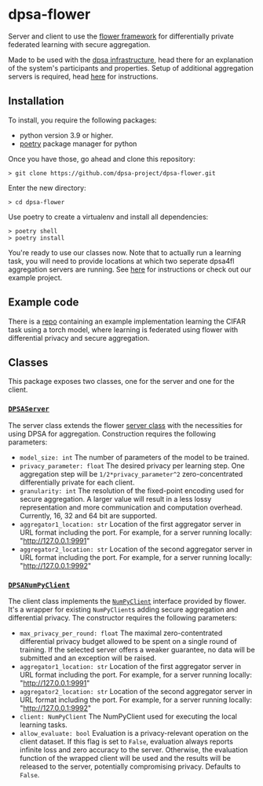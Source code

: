 # dpsa-flower
Server and client to use the [flower framework](https://flower.dev/) for differentially private federated learning with secure aggregation.

Made to be used with the [dpsa infrastructure](https://github.com/dpsa-project/overview), head there for an explanation of the system's participants and properties. Setup of additional aggregation servers is required, head [here](https://github.com/dpsa-project/dpsa4fl-testing-infrastructure) for instructions.

## Installation
To install, you require the following packages:
- python version 3.9 or higher.
- [poetry](https://python-poetry.org/) package manager for python

Once you have those, go ahead and clone this repository:
```
> git clone https://github.com/dpsa-project/dpsa-flower.git
```
Enter the new directory:
```
> cd dpsa-flower
```
Use poetry to create a virtualenv and install all dependencies:
```
> poetry shell
> poetry install
```
You're ready to use our classes now. Note that to actually run a learning task, you will need to provide locations at which two seperate dpsa4fl aggregation servers are running. See [here](https://github.com/dpsa-project/dpsa4fl-testing-infrastructure) for instructions or check out our example project.

## Example code
There is a [repo](https://github.com/dpsa-project/dpsa4fl-example-project) containing an example implementation learning the CIFAR task using a torch model, where learning is federated using flower with differential privacy and secure aggregation.

## Classes
This package exposes two classes, one for the server and one for the client.
### [`DPSAServer`](https://github.com/dpsa-project/dpsa-flower/blob/3f1becb09bb79dfe26f9ee959114cf6c36a31dbb/dpsa_flower/dpsa_server.py#L40)
The server class extends the flower [server class](https://flower.dev/docs/apiref-flwr.html#module-flwr.server) with the necessities for using DPSA for aggregation. Construction requires the following parameters:

- `model_size: int` The number of parameters of the model to be trained.
- `privacy_parameter: float` The desired privacy per learning step. One aggregation step will
    be `1/2*privacy_parameter^2` zero-concentrated differentially private
    for each client.
- `granularity: int` The resolution of the fixed-point encoding used for secure aggregation.
    A larger value will result in a less lossy representation and more
    communication and computation overhead. Currently, 16, 32 and 64 bit are
    supported.
- `aggregator1_location: str` Location of the first aggregator server in URL format including the port.
    For example, for a server running locally: "http://127.0.0.1:9991"
- `aggregator2_location: str` Location of the second aggregator server in URL format including the port.
    For example, for a server running locally: "http://127.0.0.1:9992"


### [`DPSANumPyClient`](https://github.com/dpsa-project/dpsa-flower/blob/3f1becb09bb79dfe26f9ee959114cf6c36a31dbb/dpsa_flower/dpsa_numpy_client.py#L19)
The client class implements the [`NumPyClient`](https://flower.dev/docs/apiref-flwr.html#numpyclient) interface provided by flower. It's a wrapper for existing `NumPyClient`s adding secure aggregation and differential privacy. The constructor requires the following parameters:
 
- `max_privacy_per_round: float` The maximal zero-contentrated differential privacy budget allowed to be spent on a single round of training. If the selected server offers a weaker guarantee, no data will be submitted and an exception will be raised.
- `aggregator1_location: str` Location of the first aggregator server in URL format including the port. For example, for a server running locally: "http://127.0.0.1:9991"
- `aggregator2_location: str` Location of the second aggregator server in URL format including the port. For example, for a server running locally: "http://127.0.0.1:9992"
- `client: NumPyClient` The NumPyClient used for executing the local learning tasks.
- `allow_evaluate: bool` Evaluation is a privacy-relevant operation on the client dataset. If this flag is set to `False`, evaluation always reports infinite loss and zero accuracy to the server. Otherwise, the evaluation function of the wrapped client will be used and the results will be released to the server, potentially compromising privacy. Defaults to `False`.
